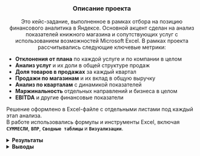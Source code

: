 <h3 align="center">Описание проекта</h3>
<p align="center">
Это кейс-задание, выполненное в рамках отбора на позицию финансового аналитика в Яндексе.  
Основной акцент сделан на анализ показателей книжного магазина и сопутствующих услуг с использованием возможностей Microsoft Excel.
В рамках проекта рассчитывались следующие ключевые метрики:
  
- **Отклонения от плана** по каждой услуге и по компании в целом  
- **Анализ услуг** и их доли в общей структуре продаж  
- **Доля товаров в продажах** за каждый квартал  
- **Продажи по магазинам** и их вклад в общую выручку  
- **Анализ по кварталам** с динамикой показателей  
- **Маржинальность** отдельных направлений и бизнеса в целом  
- **EBITDA** и другие финансовые показатели

Решение оформлено в Excel-файле с отдельными листами под каждый этап анализа.  
В работе использовались формулы и инструменты Excel, включая **`СУММЕСЛИ`**, **`ВПР`**, **`Сводные таблицы`** и **`Визуализации`**.
</p>


<details>
<summary><strong>Результаты</strong></summary>

  
<summary><strong>Задание 1: Расчёт текущего и прогнозируемого отклонения от плана по каждой услуге и по компании в целом</strong></summary>

В этом задании необходимо рассчитать:
- **Текущее отклонение от плана** (факт – план)
- **Прогнозируемое отклонение** на основе текущих темпов
- Показатели рассчитываются **по каждой услуге** и **в целом по компании**


### 📊 Таблица 1. Текущее и прогнозируемое выполнение плана по услугам и компании в целом

| Наименование услуги | Plan     | Actual   | Текущее выполнение плана, % | Прогноз выполнения плана, % |
|---------------------|----------|----------|------------------------------|------------------------------|
| Услуга 1            | 10 000   | 8 734    | 87%                          | 192%                         |
| Услуга 2            | 685      | 1 000    | 146%                         | 321%                         |
| Услуга 3            | 1 434    | 1 510    | 105%                         | 232%                         |
| Услуга 4            | 3 515    | 1 205    | 34%                          | 75%                          |
| Услуга 5            | 98 777   | 90 000   | 91%                          | 200%                         |
| **Итого**           | 114 411  | 102 449  | 90%                          | 197%                         |


---

<summary><strong>Задание 2: Определение долей услуг в продажах и визуализация распределения по кварталам</strong></summary>

В этом задании необходимо:

- **Рассчитать долю каждой услуги** в общих продажах за каждый квартал (Q1–Q4)
- **Построить графики**, отображающие распределение услуг в **1-м и 4-м кварталах**
- **Сделать вывод** о ключевых изменениях в структуре продаж между этими периодами


### 📊 Таблица 2. Объём продаж по месяцам и доля услуг в общих продажах по кварталам (Q1–Q4)


| Наименование услуги | Jan  | Feb  | Mar  | Apr  | May  | Jun  | Jul  | Aug  | Sep  | Oct  | Nov  | Dec  | Q1     | Q2     | Q3     | Q4     |
|---------------------|------|------|------|------|------|------|------|------|------|------|------|------|--------|--------|--------|--------|
| Услуга 1            | 1623 | 6821 | 1003 | 5219 | 5675 | 7192 | 4584 | 4754 | 4187 | 3442 | 6068 | 3158 | 14,17% | 26,01% | 16,59% | 19,37% |
| Услуга 2            | 3559 | 6422 | 7787 | 3274 | 4990 | 6419 | 7453 | 6957 | 5012 | 1429 | 3139 | 7572 | 26,65% | 21,12% | 23,82% | 18,57% |
| Услуга 3            | 3062 | 5278 | 5596 | 2331 | 1427 | 5226 | 6795 | 7467 | 3447 | 4526 | 1263 | 6506 | 20,90% | 12,92% | 21,72% | 18,80% |
| Услуга 4            | 4303 | 1826 | 7633 | 2555 | 6220 | 5653 | 3201 | 5365 | 7681 | 1210 | 2918 | 5547 | 20,64% | 20,75% | 19,93% | 14,80% |
| Услуга 5            | 2843 | 3140 | 5783 | 5087 | 3693 | 4573 | 3582 | 3746 | 7305 | 6963 | 4673 | 6975 | 17,65% | 19,20% | 17,95% | 28,46% |


### 📈 Распределение долей услуг в 1-м и 4-м кварталах

![Распределение услуг по Q1 и Q4](https://drive.google.com/uc?export=view&id=1c72tBh0m769KJu7keQ4A-S10N-4rYqkw)


В 1-м квартале лидировала **Услуга 2** (*26,65%*), однако в 4-м квартале её доля снизилась до *18,57%*.  
Наибольший рост продемонстрировала **Услуга 5** — с *17,65%* до *28,46%*.

Это может свидетельствовать об изменении спроса, сезонных колебаниях или перераспределении интереса клиентов к различным услугам.


---


<summary><strong>Задание 3: Составление сводной таблицы по продажам по магазинам и городам</strong></summary>

На основании представленной таблицы:

- Построить **сводную таблицу**, отображающую **суммарные продажи по всем товарам**  
- Агрегировать данные **по магазинам** и **городам**  
- Использовать **сумму продаж** в качестве целевого показателя  
- Настроить структуру и форматирование таблицы для удобства анализа


### 📊 Таблица 3. Суммарные продажи по магазинам и городам


| Город           | Магазин     | Сумма продаж в руб. | Сумма товаров в $ |
|-----------------|-------------|----------------------|--------------------|
| Владимир        | Магазин 10  | 203 136              | 2 031              |
| Владимир        | Магазин 11  | 198 854              | 1 989              |
| Владимир        | Магазин 12  | 230 214              | 2 302              |
| Владимир        | Магазин 13  | 204 970              | 2 050              |
| Владимир        | Магазин 14  | 218 321              | 2 183              |
| Владимир        | Магазин 8   | 197 928              | 1 979              |
| Владимир        | Магазин 9   | 176 479              | 1 765              |
| Дмитров         | Магазин 20  | 204 588              | 2 046              |
| Дмитров         | Магазин 21  | 231 611              | 2 316              |
| Дмитров         | Магазин 22  | 206 587              | 2 066              |
| Дмитров         | Магазин 23  | 177 860              | 1 779              |
| Казань          | Магазин 15  | 197 713              | 1 977              |
| Казань          | Магазин 16  | 156 394              | 1 564              |
| Казань          | Магазин 17  | 221 038              | 2 210              |
| Казань          | Магазин 18  | 236 731              | 2 367              |
| Казань          | Магазин 19  | 197 155              | 1 972              |
| Липецк          | Магазин 24  | 214 490              | 2 145              |
| Липецк          | Магазин 25  | 135 372              | 1 354              |
| Липецк          | Магазин 26  | 146 214              | 1 462              |
| Липецк          | Магазин 27  | 202 413              | 2 024              |
| Липецк          | Магазин 28  | 221 801              | 2 218              |
| Липецк          | Магазин 29  | 147 339              | 1 473              |
| Липецк          | Магазин 30  | 175 243              | 1 752              |
| Липецк          | Магазин 31  | 206 410              | 2 064              |
| Липецк          | Магазин 32  | 219 766              | 2 198              |
| Москва          | Магазин 1   | 234 264              | 2 343              |
| Москва          | Магазин 2   | 145 323              | 1 453              |
| Москва          | Магазин 3   | 227 106              | 2 271              |
| Москва          | Магазин 4   | 204 657              | 2 047              |
| Псков           | Магазин 33  | 166 128              | 1 661              |
| Псков           | Магазин 34  | 208 535              | 2 085              |
| Псков           | Магазин 35  | 202 888              | 2 029              |
| Псков           | Магазин 36  | 211 981              | 2 120              |
| Псков           | Магазин 37  | 212 255              | 2 123              |
| Псков           | Магазин 38  | 160 684              | 1 607              |
| Псков           | Магазин 39  | 210 804              | 2 108              |
| Псков           | Магазин 40  | 147 879              | 1 479              |
| Санкт-Петербург | Магазин 5   | 180 049              | 1 800              |
| Санкт-Петербург | Магазин 6   | 226 166              | 2 262              |
| Санкт-Петербург | Магазин 7   | 203 583              | 2 036              |



---


<summary><strong>Задание 4: Расчёт долей и итогов по магазинам, городам и менеджерам</strong></summary>

- Рассчитать значения в столбце **«Доля продаж магазина в городе, %»**
- Заполнить столбец **«Наименование»** при помощи **`ВПР`** и **`Конкатенации`**
- Заполнить столбец **«Менеджер»** при помощи **`ВПР`** из данных с **Листа 2**
- Рассчитать значения **«Итого по городам»**
- Рассчитать значения **«Итого по менеджерам и магазинам»**


### 📊 Таблица 4. Продажи по магазинам с долей в городе, наименованием и менеджером


| Магазин     | Город             | Продажи, руб        | Доля продаж в городе, % | Наименование                | Менеджер     |
|-------------|-------------------|----------------------|--------------------------|-----------------------------|--------------|
| Магазин 4   | Москва            | 4 038 916            | 21%                      | Магазин 4 (Москва)          |              |
| Магазин 12  | Владимир          | 4 405 623            | 22%                      | Магазин 12 (Владимир)       |              |
| Магазин 5   | Санкт-Петербург   | 5 772 510            | 36%                      | Магазин 5 (Санкт-Петербург) |              |
| Магазин 10  | Владимир          | 5 458 436            | 27%                      | Магазин 10 (Владимир)       |              |
| Магазин 2   | Москва            | 5 283 665            | 27%                      | Магазин 2 (Москва)          |              |
| Магазин 3   | Москва            | 4 500 088            | 23%                      | Магазин 3 (Москва)          |              |
| Магазин 1   | Москва            | 5 576 782            | 29%                      | Магазин 1 (Москва)          |              |
| Магазин 9   | Владимир          | 4 884 473            | 24%                      | Магазин 9 (Владимир)        | Лермонтов    |
| Магазин 15  | Казань            | 4 160 287            | 23%                      | Магазин 15 (Казань)         |              |
| Магазин 6   | Санкт-Петербург   | 4 367 702            | 27%                      | Магазин 6 (Санкт-Петербург) | Толстой      |
| Магазин 8   | Владимир          | 5 572 559            | 27%                      | Магазин 8 (Владимир)        |              |
| Магазин 17  | Казань            | 5 075 483            | 28%                      | Магазин 17 (Казань)         |              |
| Магазин 7   | Санкт-Петербург   | 5 936 030            | 37%                      | Магазин 7 (Санкт-Петербург) |              |
| Магазин 21  | Дмитров           | 5 125 263            | 100%                     | Магазин 21 (Дмитров)        | Маяковский   |
| Магазин 18  | Казань            | 4 503 312            | 25%                      | Магазин 18 (Казань)         |              |
| Магазин 26  | Липецк            | 5 735 695            | 57%                      | Магазин 26 (Липецк)         |              |
| Магазин 24  | Липецк            | 4 305 889            | 43%                      | Магазин 24 (Липецк)         | Носов        |
| Магазин 19  | Казань            | 4 482 906            | 25%                      | Магазин 19 (Казань)         | Пушкин       |


### 📊 Таблица 5. Итого по городам


| Город             | Сумма продаж, руб |
|-------------------|-------------------|
| Москва            | 19 399 451        |
| Казань            | 18 221 988        |
| Дмитров           | 5 125 263         |
| Липецк            | 10 041 584        |
| Псков             | –                 |
| Санкт-Петербург   | 16 076 242        |
| Владимир          | 20 321 091        |
| Краснодар         | –                 |
| **Общий итог**    | **89 185 619,00р.** |


### 📊 Таблица 6. Итого по менеджерам и магазинам


| Менеджер    | Магазин     | Total             |
|-------------|-------------|-------------------|
| Толстой     | Магазин 6   | 4 367 702,00р.     |
| Пушкин      | Магазин 19  | 4 482 906,00р.     |
| Лермонтов   | Магазин 9   | 4 884 473,00р.     |
| Маяковский  | Магазин 21  | 5 125 263,00р.     |
| Носов       | Магазин 24  | 4 305 889,00р.     |
| **Общий итог** |             | **23 166 233,00р.** |


---


<summary><strong>Задание 5: Анализ отклонений от плана по ключевым финансовым показателям</strong></summary>

- Сравнить фактические значения с плановыми по следующим метрикам:
  - **Выручка (Revenue)**
  - **Себестоимость (Cost of Sales)**
  - **Операционные расходы (Operating Expenses)**
  - **Налоги (Tax)**
  - **Чистая прибыль (Net income)**
- Оценить разницу между факт и планом (столбец **ACT vs PLN**)
- Проанализировать показатели:
  - **Contribution Margin**
  - **Contribution Margin, %**
  - **EBITDA**

 
### 📊 Таблица 7. Сравнение фактических и плановых финансовых показателей

| Показатель              | FY2022 ACTUAL | FY2022 PLAN | ACT vs PLN |
|-------------------------|----------------|--------------|-------------|
| Revenue                 | 584            | 481          | 103         |
| Cost of Sales           | 402            | 350          | 52          |
| Operating Expenses      | 160            | 120          | 40          |
| Tax                     | 4              | 2            |             |
| Net income              | 18             | 9            |             |
|                         |                |              |             |
| Contribution Margin     | 182            | 131          |             |
| Contribution Margin, %  | 31%            | 27%          |             |
| EBITDA                  | 22             | 11           |             |



</details>

<details> 

<summary><strong>Выводы</strong></summary>

D рамках кейс-задания от Яндекс были выполнены аналитические расчёты и визуализации, охватывающие ключевые аспекты бизнес-анализа на основе Excel:

- 📈 Проведён **план-факт анализ** по услугам: рассчитаны текущие и прогнозируемые отклонения от плана
- 📊 Выполнен **анализ структуры продаж по кварталам**, определены доли услуг и визуализированы изменения
- 🧾 Построена **сводная таблица по продажам** в разрезе городов и магазинов
- 🧮 Рассчитаны **доли магазинов в продажах по городам**, автоматически заполнены наименования и менеджеры
- 💼 Сравнены **ключевые финансовые показатели (Revenue, Cost, Net income, EBITDA)** с планом, выявлены отклонения

Работа выполнена с использованием формул, сводных таблиц, визуализаций и логики расчётов, отражающей подходы к финансовому и операционному анализу.

🔍 Подробные таблицы, расчёты и графики приведены в файле **Excel "Кейс Финансовый аналитик Яндекс"**.
